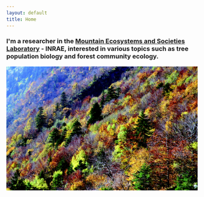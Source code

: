 ```yaml
---
layout: default
title: Home
---
```


### I'm a researcher in the [Mountain Ecosystems and Societies Laboratory](https://www.irstea.fr/en/lessem) - INRAE, interested in various topics such as tree population biology and forest community ecology.

![Mountain forests](/images/forest.jpeg)
